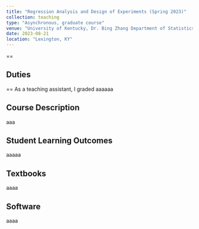 ```yaml
---
title: "Regression Analysis and Design of Experiments (Spring 2023)"
collection: teaching
type: "Asynchronous, graduate course"
venue: "University of Kentucky, Dr. Bing Zhang Department of Statistics"
date: 2023-08-21
location: "Lexington, KY"
---
```


==
## Duties
==
As a teaching assistant, I graded aaaaaa

## Course Description
aaa

## Student Learning Outcomes
aaaaa

## Textbooks
aaaa

## Software
aaaa

